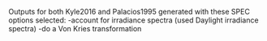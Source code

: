 Outputs for both Kyle2016 and Palacios1995 generated with these SPEC options selected:
-account for irradiance spectra (used Daylight irradiance spectra) 
-do a Von Kries transformation
